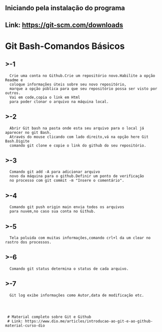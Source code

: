## Iniciando pela instalação do programa
## Link: https://git-scm.com/downloads


# Git Bash-Comandos Básicos



 ## >-1

      Crie uma conta no Github.Crie um repositório novo.Habilite a opção Readme e 
      coloque informações úteis sobre seu novo repositório,
      marque a opção pública para que seu repositório possa ser visto por outros.
      Vai em code,copia o link em Html 
      para poder clonar o arquivo na máquina local.


 ## >-2

      Abrir Git bash na pasta onde esta seu arquivo para o local já aparecer no git Bash.
      Através do mouse clicando com lado direito,vá na opção here Git Bash.Digite
      comando git clone e copie o link do github do seu repositório.


 ## >-3

      Comando git add -A para adicionar arquivo
      novo da máquina para o github.Definir um ponto de verificação 
      no processo com git commit -m "Insere o comentário".


 ## >-4

      Comando git push origin main envia todos os arquivos
      para nuvem,no caso sua conta no Github.


 ## >-5
      
      Tela poluida com muitas informações,comando crl+l da um clear no rastro dos processos.
      


 ## >-6

      Comando git status determina o status de cada arquivo.


 ## >-7

      Git log exibe informações como Autor,data de modificação etc.



       
     # Material completo sobre Git e Github
     # Link: https://www.dio.me/articles/introducao-ao-git-e-ao-github-material-curso-dio
 






